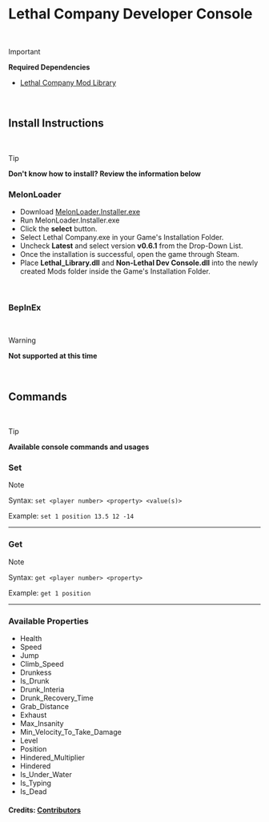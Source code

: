 # Lethal Company Developer Console

<br>

> [!IMPORTANT]
> **Required Dependencies**
> 
> - [Lethal Company Mod Library](https://github.com/Lillious/Lethal-Company-Mod-Library)

<br>

## Install Instructions

<br>

> [!TIP]
> **Don't know how to install? Review the information below**

### MelonLoader
- Download [MelonLoader.Installer.exe](https://github.com/LavaGang/MelonLoader/releases/latest)
- Run MelonLoader.Installer.exe
- Click the **select** button.
- Select Lethal Company.exe in your Game's Installation Folder.
- Uncheck **Latest** and select version **v0.6.1** from the Drop-Down List.
- Once the installation is successful, open the game through Steam.
- Place **Lethal_Library.dll** and **Non-Lethal Dev Console.dll** into the newly created Mods folder inside the Game's Installation Folder.

<br>

### BepInEx

<br>

> [!WARNING]
> **Not supported at this time**

<br>

## Commands

<br>

> [!TIP]
> **Available console commands and usages**

### Set
> [!NOTE]
> Syntax: ``set <player number> <property> <value(s)>``
> 
> Example: ``set 1 position 13.5 12 -14``

<hr>

### Get
> [!NOTE]
> Syntax: ``get <player number> <property>``
> 
> Example: ``get 1 position``

<hr>

### Available Properties
- Health
- Speed
- Jump
- Climb_Speed
- Drunkess
- Is_Drunk
- Drunk_Interia
- Drunk_Recovery_Time
- Grab_Distance
- Exhaust
- Max_Insanity
- Min_Velocity_To_Take_Damage
- Level
- Position
- Hindered_Multiplier
- Hindered
- Is_Under_Water
- Is_Typing
- Is_Dead

#### Credits: [Contributors](https://github.com/Lillious/Lethal-Company-Developer-Console/graphs/contributors)
